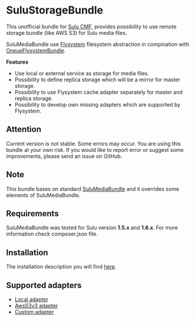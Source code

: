 # SuluStorageBundle

This unofficial bundle for [Sulu CMF](https://github.com/sulu/sulu), provides possibility to use remote storage bundle (like AWS S3) for Sulu media files.

SuluMediaBundle use [Flysystem](https://github.com/thephpleague/flysystem) filesystem abstraction in compination with [OneupFlysystemBundle](https://github.com/1up-lab/OneupFlysystemBundle).

**Features**
- Use local or external service as storage for media files.
- Possibility to define replica storage which will be a mirror for master storage.
- Possibility to use Flysystem cache adapter separately for master and replica storage.
- Possibility to develop own missing adapters which are supported by Flysystem.

## Attention

Current version is not stable. Some errors may occur. You are using this bundle at your own risk. If you would like to report error or suggest some improvements, please send an issue on GitHub.

## Note

This bundle bases on standard [SuluMediaBundle](https://github.com/sulu/sulu/tree/develop/src/Sulu/Bundle/MediaBundle) and it overrides some elements of SuluMediaBundle.

## Requirements

SuluMediaBundle was tested for Sulu version **1.5.x** and **1.6.x**. For more information check composer.json file.

## Installation

The installation description you will find [here](Resources/doc/index.md).

## Supported adapters

- [Local adapter](Resources/doc/local_adapter.md)
- [AwsS3v3 adapter](Resources/doc/awss3v3_adapter.md)
- [Custom adapter](Resources/doc/custom_adapter.md)
